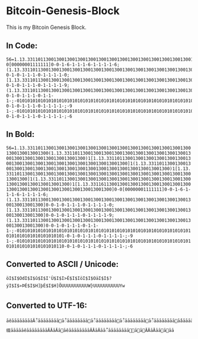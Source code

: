 # Bitcoin-Genesis-Block
This is my Bitcoin Genesis Block.

## In Code:
```
56=1.13.331101130013001300130013001300130013001300130013001300130013001300130013001300(1.13.331101130013001300130013001300130013001300130013001300130013001300130013001300)1[1.13.331101130013001300130013001300130013001300130013001300130013001300130013001300]1(1.13.331101130013001300130013001300130013001300130013001300130013001300130013001300)1[1.13.331101130013001300130013001300130013001300130013001300130013001300130013001300]1(1.13.331101130013001300130013001300130013001300130013001300130013001300130013001300)1[1.13.331161130013001300130013001300130013001300130013001300130013001300130013001300]0-0[00000001111111]0-0-1-6-1-1-1-6-1-1-1-1-6;
(1.13.331101130013001300130013001300130013001300130013001300130013001300130013001300]0-0-1-0-1-1-1-0-1-1-1-1-0;
[1.13.331101130013001300130013001300130013001300130013001300130013001300130013001300]0-0-1-0-1-1-1-0-1-1-1-1-9;
(1.13.331101130013001300130013001300130013001300130013001300130013001300130013001300)0-0-1-0-1-1-1-0-1-1-1-;-0101010101010101010101010101010101010101010101010101010101010101010101010101010101010101-0-1-0-1-1-1-0-1-1-1-1-;-9
1-;-0101010101010101010101010101010101010101010101010101010101010101010101010101010101010110-0-1-0-1-1-1-0-1-1-1-1-;-6
```
## In Bold:
`` 56=1.13.331101130013001300130013001300130013001300130013001300130013001300130013001300(1.13.331101130013001300130013001300130013001300130013001300130013001300130013001300)1[1.13.331101130013001300130013001300130013001300130013001300130013001300130013001300]1(1.13.331101130013001300130013001300130013001300130013001300130013001300130013001300)1[1.13.331101130013001300130013001300130013001300130013001300130013001300130013001300]1(1.13.331101130013001300130013001300130013001300130013001300130013001300130013001300)1[1.13.331161130013001300130013001300130013001300130013001300130013001300130013001300]0-0[00000001111111]0-0-1-6-1-1-1-6-1-1-1-1-6;
(1.13.331101130013001300130013001300130013001300130013001300130013001300130013001300]0-0-1-0-1-1-1-0-1-1-1-1-0;
[1.13.331101130013001300130013001300130013001300130013001300130013001300130013001300]0-0-1-0-1-1-1-0-1-1-1-1-9;
(1.13.331101130013001300130013001300130013001300130013001300130013001300130013001300)0-0-1-0-1-1-1-0-1-1-1-;-0101010101010101010101010101010101010101010101010101010101010101010101010101010101010101-0-1-0-1-1-1-0-1-1-1-1-;-9
1-;-0101010101010101010101010101010101010101010101010101010101010101010101010101010101010110-0-1-0-1-1-1-0-1-1-1-1-;-6 ``

## Converted to ASCII / Unicode:
```
öI$I$OdI$I$û$I$I'Ù$I$I>É$I$IöI$I$OäI$I$?ýI$I$»ÞÉ$I$H]þÉ$I$H]ÕUUUUUUUUUUW}UUUUUUUUUUYw
```

## Converted to UTF-16:
```
āěāāāāāāāāĀᬁāāāāāāāāāᬁāāāāāāāāāᬁāāāāāāāāāᬁāāāāāāāāāᬁāāāāāāāāā́ăāāāāāāāā缀āāāāāěāāāāāāāāĀĀāĀāāěāāāāāāāāĀĀāĀāāᬁāāāāāāāāāāĀĀāĀāāāāā
```
